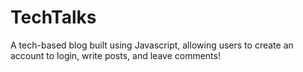 # TechTalks
A tech-based blog built using Javascript, allowing users to create an account to login, write posts, and leave comments!

